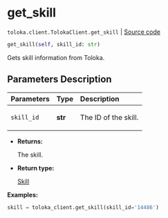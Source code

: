 # get_skill
`toloka.client.TolokaClient.get_skill` | [Source code](https://github.com/Toloka/toloka-kit/blob/v1.2.3/src/client/__init__.py#L2289)

```python
get_skill(self, skill_id: str)
```

Gets skill information from Toloka.

## Parameters Description

| Parameters | Type | Description |
| :----------| :----| :-----------|
`skill_id`|**str**|<p>The ID of the skill.</p>

* **Returns:**

  The skill.

* **Return type:**

  [Skill](toloka.client.skill.Skill.md)

**Examples:**


```python
skill = toloka_client.get_skill(skill_id='14486')
```
